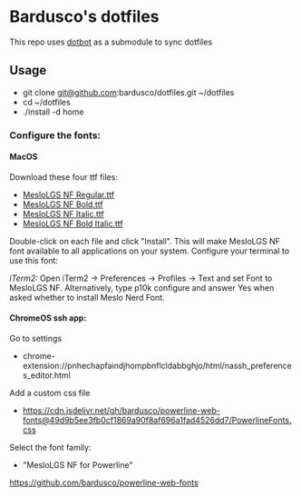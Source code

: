 # Bardusco's dotfiles

This repo uses [dotbot](https://github.com/anishathalye/dotbot) as a submodule to sync dotfiles

## Usage
* git clone git@github.com:bardusco/dotfiles.git ~/dotfiles
* cd ~/dotfiles
* ./install -d home


### Configure the fonts:

#### MacOS
Download these four ttf files:

* [MesloLGS NF Regular.ttf](https://github.com/romkatv/powerlevel10k-media/raw/master/MesloLGS%20NF%20Regular.ttf)
* [MesloLGS NF Bold.ttf](https://github.com/romkatv/powerlevel10k-media/raw/master/MesloLGS%20NF%20Bold.ttf)
* [MesloLGS NF Italic.ttf](https://github.com/romkatv/powerlevel10k-media/raw/master/MesloLGS%20NF%20Italic.ttf)
* [MesloLGS NF Bold Italic.ttf](https://github.com/romkatv/powerlevel10k-media/raw/master/MesloLGS%20NF%20Bold%20Italic.ttf)

Double-click on each file and click "Install". This will make MesloLGS NF font available to all applications on your system. Configure your terminal to use this font:

*iTerm2:* Open iTerm2 → Preferences → Profiles → Text and set Font to MesloLGS NF. Alternatively, type p10k configure and answer Yes when asked whether to install Meslo Nerd Font.

#### ChromeOS ssh app:

Go to settings
* chrome-extension://pnhechapfaindjhompbnflcldabbghjo/html/nassh_preferences_editor.html

Add a custom css file
* https://cdn.jsdelivr.net/gh/bardusco/powerline-web-fonts@49d9b5ee3fb0cf1869a90f8af696a1fad4526dd7/PowerlineFonts.css

Select the font family:
* "MesloLGS NF for Powerline"

https://github.com/bardusco/powerline-web-fonts
